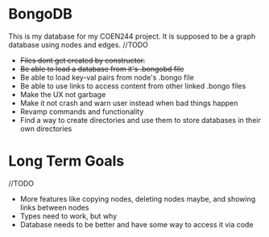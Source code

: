 # BongoDB
This is my database for my COEN244 project. It is supposed to be a graph database using nodes and edges.
//TODO
- ~~Files dont get created by constructor.~~
- ~~Be able to load a database from it's .bongobd file~~
- Be able to load key-val pairs from node's .bongo file
- Be able to use links to access content from other linked .bongo files
- Make the UX not garbage
- Make it not crash and warn user instead when bad things happen
- Revamp commands and functionality
- Find a way to create directories and use them to store databases in their own directories
# Long Term Goals
//TODO
- More features like copying nodes, deleting nodes maybe, and showing links between nodes
- Types need to work, but why
- Database needs to be better and have some way to access it via code

